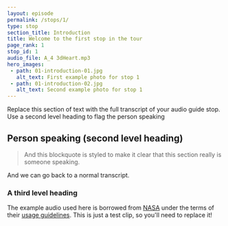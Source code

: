 ```yaml
---
layout: episode
permalink: /stops/1/
type: stop
section_title: Introduction
title: Welcome to the first stop in the tour
page_rank: 1
stop_id: 1
audio_file: A_4 3dHeart.mp3
hero_images:
 - path: 01-introduction-01.jpg
   alt_text: First example photo for stop 1
 - path: 01-introduction-02.jpg
   alt_text: Second example photo for stop 1
---
```


Replace this section of text with the full transcript of your audio guide stop. Use a second level heading to flag the person speaking

## Person speaking (second level heading)

> And this blockquote is styled to make it clear that this section really is someone speaking.

And we can go back to a normal transcript.

### A third level heading

The example audio used here is borrowed from [NASA](http://www.nasa.gov/connect/sounds/index.html#Discovery) under the terms of their [usage guidelines](http://www.nasa.gov/multimedia/guidelines/index.html). This is just a test clip, so you'll need to replace it!
